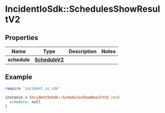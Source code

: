 # IncidentIoSdk::SchedulesShowResultV2

## Properties

| Name | Type | Description | Notes |
| ---- | ---- | ----------- | ----- |
| **schedule** | [**ScheduleV2**](ScheduleV2.md) |  |  |

## Example

```ruby
require 'incident_io_sdk'

instance = IncidentIoSdk::SchedulesShowResultV2.new(
  schedule: null
)
```


